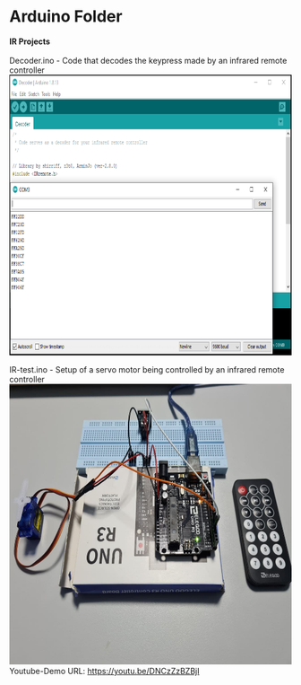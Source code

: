 # Arduino Folder

**IR Projects** <br/><br/>
Decoder.ino - Code that decodes the keypress made by an infrared remote controller <br/>
<img src="https://github.com/LawZHRobin/Projects/raw/main/Arduino/Images/Decode.PNG" width="750" height="500"><br/>

IR-test.ino - Setup of a servo motor being controlled by an infrared remote controller <br/>
<img src="https://github.com/LawZHRobin/Projects/raw/main/Arduino/Images/IR-setup.jpg" width="750" height="500"> <br/>
Youtube-Demo URL: https://youtu.be/DNCzZzBZBjI <br/>

